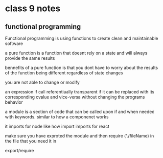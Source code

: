 # class 9 notes

## functional programming

Functional programming is using functions to create clean and maintainable software

a pure function is a function that doesnt rely on a state and will always provide the same results

bennefits of a pure function is that you dont have to worry about the results of the function being different regardless of state changes

you are not able to change or modify

an expression if call referentiually transparent if it can be replaced with its corresponding cvalue and vice-versa without changing the programs behavior

a module is a section of code that can be called upon if and when needed with keywords. similar to how a componenet works

it imports for node like how import imports for react

make sure you have exproted the module and then require ('./fileName) in the file that you need it in

export/require

